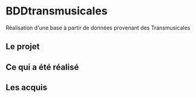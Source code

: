 # BDDtransmusicales
Réalisation d'une base à partir de données provenant des Transmusicales

## Le projet

## Ce qui a été réalisé

## Les acquis
